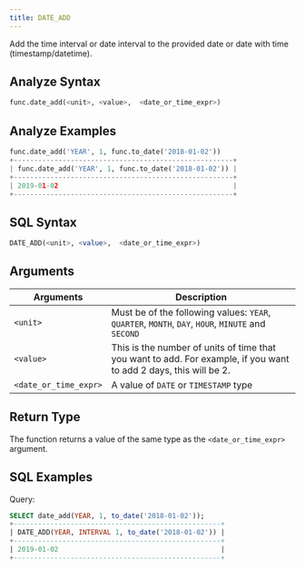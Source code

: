```yaml
---
title: DATE_ADD
---
```


Add the time interval or date interval to the provided date or date with time (timestamp/datetime).

## Analyze Syntax

```python
func.date_add(<unit>, <value>,  <date_or_time_expr>)
```

## Analyze Examples

```python
func.date_add('YEAR', 1, func.to_date('2018-01-02'))
+------------------------------------------------------+
| func.date_add('YEAR', 1, func.to_date('2018-01-02')) |
+------------------------------------------------------+
| 2019-01-02                                           |
+------------------------------------------------------+
```

## SQL Syntax

```sql
DATE_ADD(<unit>, <value>,  <date_or_time_expr>)
```
## Arguments

| Arguments             | Description                                                                                                       |
|-----------------------|-------------------------------------------------------------------------------------------------------------------|
| `<unit>`              | Must be of the following values: `YEAR`, `QUARTER`, `MONTH`, `DAY`, `HOUR`, `MINUTE` and `SECOND`                 |
| `<value>`             | This is the number of units of time that you want to add. For example, if you want to add 2 days, this will be 2. |
| `<date_or_time_expr>` | A value of `DATE` or `TIMESTAMP` type                                                                             |

## Return Type

The function returns a value of the same type as the `<date_or_time_expr>` argument.

## SQL Examples

Query:
```sql
SELECT date_add(YEAR, 1, to_date('2018-01-02'));
+---------------------------------------------------+
| DATE_ADD(YEAR, INTERVAL 1, to_date('2018-01-02')) |
+---------------------------------------------------+
| 2019-01-02                                        |
+---------------------------------------------------+
```
